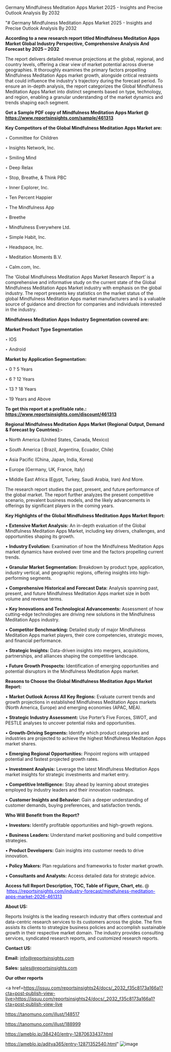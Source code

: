 Germany Mindfulness Meditation Apps Market 2025 - Insights and Precise Outlook Analysis By 2032

"# Germany Mindfulness Meditation Apps Market 2025 - Insights and Precise Outlook Analysis By 2032

<strong>According to a new research report titled Mindfulness Meditation Apps Market Global Industry Perspective, Comprehensive Analysis And Forecast by 2025 – 2032</strong>

The report delivers detailed revenue projections at the global, regional, and country levels, offering a clear view of market potential across diverse geographies. It thoroughly examines the primary factors propelling Mindfulness Meditation Apps market growth, alongside critical restraints that could influence the industry's trajectory during the forecast period. To ensure an in-depth analysis, the report categorizes the Global Mindfulness Meditation Apps Market into distinct segments based on type, technology, and region, enabling a granular understanding of the market dynamics and trends shaping each segment.

<strong>Get a Sample PDF copy of Mindfulness Meditation Apps Market </strong><strong>@<a href=https://www.reportsinsights.com/sample/461313 style=color:#0000ff;> https://www.reportsinsights.com/sample/461313</a></strong></font>

<strong>Key Competitors of the Global Mindfulness Meditation Apps Market are:</strong>

‣ Committee for Children

‣ Insights Network, Inc.

‣ Smiling Mind

‣ Deep Relax

‣ Stop, Breathe, & Think PBC

‣ Inner Explorer, Inc.

‣ Ten Percent Happier

‣ The Mindfulness App

‣ Breethe

‣ Mindfulness Everywhere Ltd.

‣ Simple Habit, Inc.

‣ Headspace, Inc.

‣ Meditation Moments B.V.

‣ Calm.com, Inc.

The ‘Global Mindfulness Meditation Apps Market Research Report’ is a comprehensive and informative study on the current state of the Global Mindfulness Meditation Apps Market industry with emphasis on the global industry. The report presents key statistics on the market status of the global Mindfulness Meditation Apps market manufacturers and is a valuable source of guidance and direction for companies and individuals interested in the industry.

<strong>Mindfulness Meditation Apps Industry Segmentation covered are:</strong>

<strong>Market Product Type Segmentation</strong>

‣ IOS

‣ Android

<strong>Market by Application Segmentation:</strong>

‣ 0 ? 5 Years

‣ 6 ? 12 Years

‣ 13 ? 18 Years

‣ 19 Years and Above

<strong>To get this report at a profitable rate.: <a href=https://www.reportsinsights.com/discount/461313 style=color:#0000ff;>https://www.reportsinsights.com/discount/461313</a></strong></font>

<strong>Regional Mindfulness Meditation Apps Market (Regional Output, Demand &amp; Forecast by Countries):-</strong>

• North America (United States, Canada, Mexico)

• South America ( Brazil, Argentina, Ecuador, Chile)

• Asia Pacific (China, Japan, India, Korea)

• Europe (Germany, UK, France, Italy)

• Middle East Africa (Egypt, Turkey, Saudi Arabia, Iran) And More.

The research report studies the past, present, and future performance of the global market. The report further analyzes the present competitive scenario, prevalent business models, and the likely advancements in offerings by significant players in the coming years.

<strong>Key Highlights of the Global Mindfulness Meditation Apps Market Report:</strong>

• <strong>Extensive Market Analysis:</strong> An in-depth evaluation of the Global Mindfulness Meditation Apps Market, including key drivers, challenges, and opportunities shaping its growth.

• <strong>Industry Evolution:</strong> Examination of how the Mindfulness Meditation Apps market dynamics have evolved over time and the factors propelling current trends.

• <strong>Granular Market Segmentation:</strong> Breakdown by product type, application, industry vertical, and geographic regions, offering insights into high-performing segments.

• <strong>Comprehensive Historical and Forecast Data:</strong> Analysis spanning past, present, and future Mindfulness Meditation Apps market size in both volume and revenue terms.

• <strong>Key Innovations and Technological Advancements:</strong> Assessment of how cutting-edge technologies are driving new solutions in the Mindfulness Meditation Apps industry.

• <strong>Competitor Benchmarking:</strong> Detailed study of major Mindfulness Meditation Apps market players, their core competencies, strategic moves, and financial performance.

• <strong>Strategic Insights:</strong> Data-driven insights into mergers, acquisitions, partnerships, and alliances shaping the competitive landscape.

• <strong>Future Growth Prospects:</strong> Identification of emerging opportunities and potential disruptors in the Mindfulness Meditation Apps market.

<strong>Reasons to Choose the Global Mindfulness Meditation Apps Market Report:</strong>

• <strong>Market Outlook Across All Key Regions:</strong> Evaluate current trends and growth projections in established Mindfulness Meditation Apps markets (North America, Europe) and emerging economies (APAC, MEA).

• <strong>Strategic Industry Assessment:</strong> Use Porter’s Five Forces, SWOT, and PESTLE analyses to uncover potential risks and opportunities.

• <strong>Growth-Driving Segments:</strong> Identify which product categories and industries are projected to achieve the highest Mindfulness Meditation Apps market shares.

• <strong>Emerging Regional Opportunities:</strong> Pinpoint regions with untapped potential and fastest projected growth rates.

• <strong>Investment Analysis:</strong> Leverage the latest Mindfulness Meditation Apps market insights for strategic investments and market entry.

• <strong>Competitive Intelligence:</strong> Stay ahead by learning about strategies employed by industry leaders and their innovation roadmaps.

• <strong>Customer Insights and Behavior:</strong> Gain a deeper understanding of customer demands, buying preferences, and satisfaction trends.

<strong>Who Will Benefit from the Report?</strong>

• <strong>Investors:</strong> Identify profitable opportunities and high-growth regions.

• <strong>Business Leaders:</strong> Understand market positioning and build competitive strategies.

• <strong>Product Developers:</strong> Gain insights into customer needs to drive innovation.

• <strong>Policy Makers:</strong> Plan regulations and frameworks to foster market growth.

• <strong>Consultants and Analysts:</strong> Access detailed data for strategic advice.
</ul>
<strong>Access full Report Description, TOC, Table of Figure, Chart, etc. </strong>@  <a href=https://reportsinsights.com/industry-forecast/mindfulness-meditation-apps-market-2026-461313 style=color:#0000ff;>https://reportsinsights.com/industry-forecast/mindfulness-meditation-apps-market-2026-461313</a></font>

<strong><strong>About US</strong>:</strong>

Reports Insights is the leading research industry that offers contextual and data-centric research services to its customers across the globe. The firm assists its clients to strategize business policies and accomplish sustainable growth in their respective market domain. The industry provides consulting services, syndicated research reports, and customized research reports.

<strong>Contact US:</strong>

<p class=""""><b>Email:</b> <a href=mailto:info@reportsinsights.com>info@reportsinsights.com</a></p>
<p class=""""><b>Sales:</b> <a href=mailto:sales@reportsinsights.com>sales@reportsinsights.com</a></p>

<strong>Our other reports</strong>

<a href=https://issuu.com/reportsinsights24/docs/_2032_f35c8173a166a1?cta=post-publish-view-live>https://issuu.com/reportsinsights24/docs/_2032_f35c8173a166a1?cta=post-publish-view-live</a>

<a href=https://tanomuno.com/illust/148517>https://tanomuno.com/illust/148517</a>

<a href=https://tanomuno.com/illust/188999>https://tanomuno.com/illust/188999</a>

<a href=https://ameblo.jp/384240/entry-12870633437.html>https://ameblo.jp/384240/entry-12870633437.html</a>

<a href=https://ameblo.jp/aditya365/entry-12871352540.html>https://ameblo.jp/aditya365/entry-12871352540.html</a>"
![image](https://github.com/user-attachments/assets/2ae75184-f973-48e3-babe-d7557b29e368)
